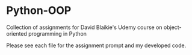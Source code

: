 # Python-OOP
Collection of assignments for David Blaikie's Udemy course on object-oriented programming in Python 

Please see each file for the assignment prompt and my developed code.
